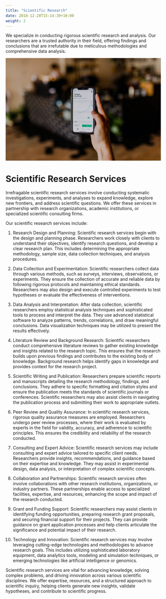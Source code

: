 ```yaml
---
title: "Scientific Research"
date: 2018-12-28T15:14:39+10:00
weight: 2
---
```


We specialize in conducting rigorous scientific research and analysis. Our researchers are a trusted authority in their field, offering findings and conclusions that are irrefutable due to meticulous methodologies and comprehensive data analysis.

![Scientific Research](/images/austin-distel-nGc5RT2HmF0-unsplash.jpg)

# Scientific Research Services

Irrefragable scientific research services involve conducting systematic investigations, experiments, and analyses to expand knowledge, explore new frontiers, and address scientific questions. We offer these services in partnership with research organizations, academic institutions, or specialized scientific consulting firms. 

Our scientific research services include:

1. Research Design and Planning: Scientific research services begin with the design and planning phase. Researchers work closely with clients to understand their objectives, identify research questions, and develop a clear research plan. This includes determining the appropriate methodology, sample size, data collection techniques, and analysis procedures.

2. Data Collection and Experimentation: Scientific researchers collect data through various methods, such as surveys, interviews, observations, or experiments. They ensure the collection of accurate and reliable data by following rigorous protocols and maintaining ethical standards. Researchers may also design and execute controlled experiments to test hypotheses or evaluate the effectiveness of interventions.

3. Data Analysis and Interpretation: After data collection, scientific researchers employ statistical analysis techniques and sophisticated tools to process and interpret the data. They use advanced statistical software to analyze patterns, trends, correlations, and draw meaningful conclusions. Data visualization techniques may be utilized to present the results effectively.

4. Literature Review and Background Research: Scientific researchers conduct comprehensive literature reviews to gather existing knowledge and insights related to the research topic. This ensures that the research builds upon previous findings and contributes to the existing body of knowledge. Background research helps identify gaps in knowledge and provides context for the research project.

5. Scientific Writing and Publication: Researchers prepare scientific reports and manuscripts detailing the research methodology, findings, and conclusions. They adhere to specific formatting and citation styles and ensure the publication meets the standards of scientific journals or conferences. Scientific researchers may also assist clients in navigating the publication process and submitting their work to appropriate outlets.

6. Peer Review and Quality Assurance: In scientific research services, rigorous quality assurance measures are employed. Researchers undergo peer review processes, where their work is evaluated by experts in the field for validity, accuracy, and adherence to scientific principles. This ensures the credibility and reliability of the research conducted.

7. Consulting and Expert Advice: Scientific research services may include consulting and expert advice tailored to specific client needs. Researchers provide insights, recommendations, and guidance based on their expertise and knowledge. They may assist in experimental design, data analysis, or interpretation of complex scientific concepts.

8. Collaboration and Partnerships: Scientific research services often involve collaborations with other research institutions, organizations, or industry partners. These partnerships enable access to specialized facilities, expertise, and resources, enhancing the scope and impact of the research conducted.

9. Grant and Funding Support: Scientific researchers may assist clients in identifying funding opportunities, preparing research grant proposals, and securing financial support for their projects. They can provide guidance on grant application processes and help clients articulate the significance and potential impact of their research.

10. Technology and Innovation: Scientific research services may involve leveraging cutting-edge technologies and methodologies to advance research goals. This includes utilizing sophisticated laboratory equipment, data analytics tools, modeling and simulation techniques, or emerging technologies like artificial intelligence or genomics.

Scientific research services are vital for advancing knowledge, solving complex problems, and driving innovation across various scientific disciplines. We offer expertise, resources, and a structured approach to scientific inquiry, helping clients generate new insights, validate hypotheses, and contribute to scientific progress.

